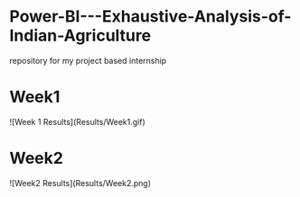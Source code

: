 # Power-BI---Exhaustive-Analysis-of-Indian-Agriculture
repository for my project based internship 
<h1>Week1</h1>
![Week 1 Results](Results/Week1.gif)

<h1>Week2</h1>
![Week2 Results](Results/Week2.png)
